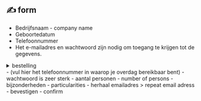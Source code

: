 ## :writing_hand: form

- Bedrijfsnaam - company name
- Geboortedatum
- Telefoonnummer
- Het e-mailadres en wachtwoord zijn nodig om toegang te krijgen tot de gegevens.
<details><summary> bestelling </summary> order <br>
  <blockquote>Ook zullen we je via dit e-mailadres op de hoogte houden van de status   van bestellingen.
  <blockquote>We will also keep you informed of the status of orders via   this e-mail address.</blockquote>
</blockquote>
</details>
- (vul hier het telefoonnummer in waarop je overdag bereikbaar bent)
- wachtwoord is zeer sterk
- aantal personen - number of persons
- bijzonderheden - particularities
- herhaal emailadres
  > repeat email adress
- bevestigen - confirm
